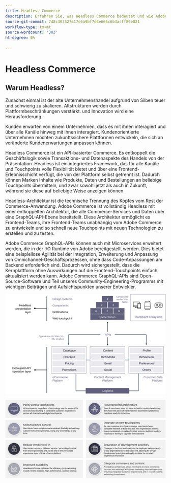 ```yaml
---
title: Headless Commerce
description: Erfahren Sie, was Headless Commerce bedeutet und wie Adobe Commerce Headless-Architekturen unterstützt.
source-git-commit: 748c302527617c6a9bf7d6e666c6b3acff89e021
workflow-type: tm+mt
source-wordcount: '303'
ht-degree: 0%

---
```



# Headless Commerce

## Warum Headless?

Zunächst einmal ist der alte Unternehmenshandel aufgrund von Silben teuer und schwierig zu skalieren. Altstrukturen werden durch Plattformbeschränkungen verstärkt. und Innovation wird eine Herausforderung.

Kunden erwarten von einem Unternehmen, dass es mit ihnen interagiert und über alle Kanäle hinweg mit ihnen interagiert. Kundenorientierte Unternehmen möchten zukunftssichere Plattformen entwickeln, die sich an veränderte Kundenerwartungen anpassen können.

Headless Commerce ist ein API-basierter Commerce. Es entkoppelt die Geschäftslogik sowie Transaktions- und Datenaspekte des Handels von der Präsentation. Headless ist ein integriertes Framework, das für alle Kanäle und Touchpoints volle Flexibilität bietet und über eine Frontend-Erlebnisschicht verfügt, die von der Plattform selbst getrennt ist. Dadurch können Marken Inhalte wie Produkte, Daten und Bestellungen an beliebige Touchpoints übermitteln, und zwar sowohl jetzt als auch in Zukunft, während sie diese auf beliebige Weise anzeigen können.

Headless-Architektur ist die technische Trennung des Kopfes vom Rest der Commerce-Anwendung. Adobe Commerce ist vollständig Headless mit einer entkoppelten Architektur, die alle Commerce-Services und Daten über eine GraphQL-API-Ebene bereitstellt. Diese Architektur ermöglicht es Frontend-Teams, ihre Frontend-Teams unabhängig vom Adobe Commerce zu entwickeln und so schnell neue Touchpoints mit neuen Technologien zu erstellen und zu testen.

Adobe Commerce GraphQL-APIs können auch mit Microservices erweitert werden, die in der I/O Runtime von Adobe bereitgestellt werden. Dies bietet eine beispiellose Agilität bei der Integration, Erweiterung und Anpassung von Omnichannel-Geschäftsprozessen, ohne dass Code-Anpassungen am Backend erforderlich sind. Dadurch wird sichergestellt, dass die Kernplattform ohne Auswirkungen auf die Frontend-Touchpoints einfach aktualisiert werden kann. Adobe Commerce GraphQL-APIs sind Open-Source-Software und Teil unseres Community-Engineering-Programms mit wichtigen Beiträgen und Aufsichtspunkten unserer Entwickler.

![Abbildung einer Headless-Commerce-Architektur](../../../assets/playbooks/headless-diagram.svg)

![Vorteile des Diagramms der Headless-Commerce-Architektur](../../../assets/playbooks/headless-benefits.svg)
